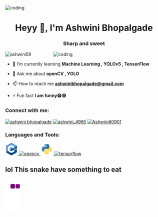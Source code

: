 <img align="middle" alt="coding" width="1100" height="200" src="https://github.com/Ashwini59/Ashwini59/assets/96874553/8988ac7f-797e-490f-998c-6ca94972fc60">


<h1 align="center">Heyy 👋, I'm Ashwini Bhopalgade</h1>
<h3 align="center"> Sharp and sweet </h3>

<img align="right" alt="coding" width="350" src="https://miro.medium.com/max/1600/0*C-cPP9D2MIyeexAT.gif">

<p align="left"> <img src="https://komarev.com/ghpvc/?username=ashwini59&label=Profile%20views&color=0e75b6&style=flat" alt="ashwini59" /> </p>


- 🌱 I’m currently learning **Machine Learning , YOLOv5 , TensorFlow**

- 💬 Ask me about **openCV , YOLO**

- 📫 How to reach me **ashwinibhopalgade@gmail.com**

- ⚡ Fun fact **I am funny😁😅**

<h3 align="left">Connect with me:</h3>
<p align="left">
<a href="https://linkedin.com/in/ashwini bhopalgade" target="blank"><img align="center" src="https://raw.githubusercontent.com/rahuldkjain/github-profile-readme-generator/master/src/images/icons/Social/linked-in-alt.svg" alt="ashwini bhopalgade" height="30" width="40" /></a>
<a href="https://instagram.com/ashwini_4965" target="blank"><img align="center" src="https://raw.githubusercontent.com/rahuldkjain/github-profile-readme-generator/master/src/images/icons/Social/instagram.svg" alt="ashwini_4965" height="30" width="40" /></a>
<a href="https://discord.gg/Ashwini#0901" target="blank"><img align="center" src="https://raw.githubusercontent.com/rahuldkjain/github-profile-readme-generator/master/src/images/icons/Social/discord.svg" alt="Ashwini#0901" height="30" width="40" /></a>
</p>

<h3 align="left">Languages and Tools:</h3>
<p align="left"> <a href="https://www.w3schools.com/cpp/" target="_blank" rel="noreferrer"> <img src="https://raw.githubusercontent.com/devicons/devicon/master/icons/cplusplus/cplusplus-original.svg" alt="cplusplus" width="40" height="40"/> </a> <a href="https://opencv.org/" target="_blank" rel="noreferrer"> <img src="https://www.vectorlogo.zone/logos/opencv/opencv-icon.svg" alt="opencv" width="40" height="40"/> </a> <a href="https://www.python.org" target="_blank" rel="noreferrer"> <img src="https://raw.githubusercontent.com/devicons/devicon/master/icons/python/python-original.svg" alt="python" width="40" height="40"/> </a> <a href="https://www.tensorflow.org" target="_blank" rel="noreferrer"> <img src="https://www.vectorlogo.zone/logos/tensorflow/tensorflow-icon.svg" alt="tensorflow" width="40" height="40"/> </a> </p>

## lol This snake have something to eat
![snake gif](https://github.com/Ashwini59/Ashwini59/blob/output/github-contribution-grid-snake.gif)
